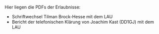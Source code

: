 Hier liegen die PDFs der Erlaubnisse:

- Schriftwechsel Tilman Brock-Hesse mit dem LAU
- Bericht der telefonischen Klärung von Joachim Kast (DD1GJ) mit dem LAU
